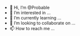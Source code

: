 - 👋 Hi, I’m @Probable
- 👀 I’m interested in ...
- 🌱 I’m currently learning ...
- 💞️ I’m looking to collaborate on ...
- 📫 How to reach me ...

<!---
Probable/Probable is a ✨ special ✨ repository because its `README.md` (this file) appears on your GitHub profile.
You can click the Preview link to take a look at your changes.
--->
